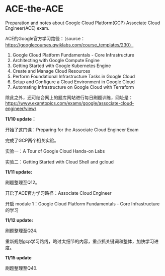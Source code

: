 # ACE-the-ACE
Preparation and notes about Google Cloud Platform(GCP) Associate Cloud Engineer(ACE) exam.

ACE的Google官方学习路径：（source：https://googlecourses.qwiklabs.com/course_templates/230）
1. Google Cloud Platform Fundamentals - Core Infrastructure
2. Architecting with Google Compute Engine
3. Getting Started with Google Kubernetes Engine
4. Create and Manage Cloud Resources
5. Perform Foundational Infrastructure Tasks in Google Cloud
6. Setup and Configure a Cloud Environment in Google Cloud
7. Automating Infrastructure on Google Cloud with Terraform

除此之外，还可结合网上的题库网站进行每日刷题训练，网址是：https://www.examtopics.com/exams/google/associate-cloud-engineer/view/

**11/10 update：**

开始了这门课：Preparing for the Associate Cloud Engineer Exam

完成了GCP两个相关实验。

实验一：A Tour of Google Cloud Hands-on Labs

实验二：Getting Started with Cloud Shell and gcloud


**11/11 update:**

刷题整理至Q12。

开启了ACE官方学习路径：Associate Cloud Engineer

开启 module 1：Google Cloud Platform Fundamentals - Core Infrastructure的学习


**11/12 update:**

刷题整理至Q24.

重新规划gcp学习路线，略过太细节的内容，重点抓关键词和整体，加快学习进度。

**11/15 update**

刷题整理至Q40.
